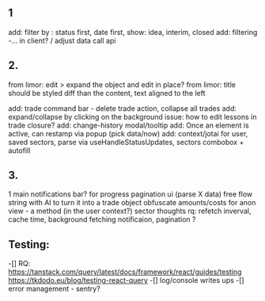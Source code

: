 ## 1
add: filter by : status first, date first, show: idea, interim, closed
add: filtering -... in client? / adjust data call api

## 2.
from limor: edit > expand the object and edit in place?
from limor: title should be styled diff than the content, text aligned to the left

add: trade command bar - delete trade action, collapse all trades 
add: expand/collapse by clicking on the background
issue: how to edit lessons in trade closure?
add: change-history modal/tooltip
add: Once an element is active, can restamp via popup (pick data/now) 
add: context/jotai for user, saved sectors, parse via useHandleStatusUpdates, sectors combobox +  autofill

## 3.
1 main notifications bar? for progress
pagination ui (parse X data)
free flow string with AI to turn it into a trade object
obfuscate amounts/costs for anon view - a method (in the user context?)
sector thoughts
rq: refetch inverval, cache time, background fetching notificaion, pagination ?

## Testing:
 -[] RQ: https://tanstack.com/query/latest/docs/framework/react/guides/testing
        https://tkdodo.eu/blog/testing-react-query
 -[] log/console writes ups
 -[] error management - sentry? 